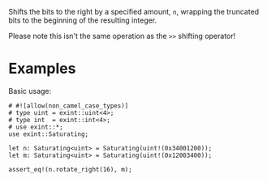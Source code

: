 Shifts the bits to the right by a specified amount, `n`,
wrapping the truncated bits to the beginning of the resulting integer.

Please note this isn't the same operation as the `>>` shifting operator!

# Examples

Basic usage:

```
# #![allow(non_camel_case_types)]
# type uint = exint::uint<4>;
# type int  = exint::int<4>;
# use exint::*;
use exint::Saturating;

let n: Saturating<uint> = Saturating(uint!(0x34001200));
let m: Saturating<uint> = Saturating(uint!(0x12003400));

assert_eq!(n.rotate_right(16), m);
```
